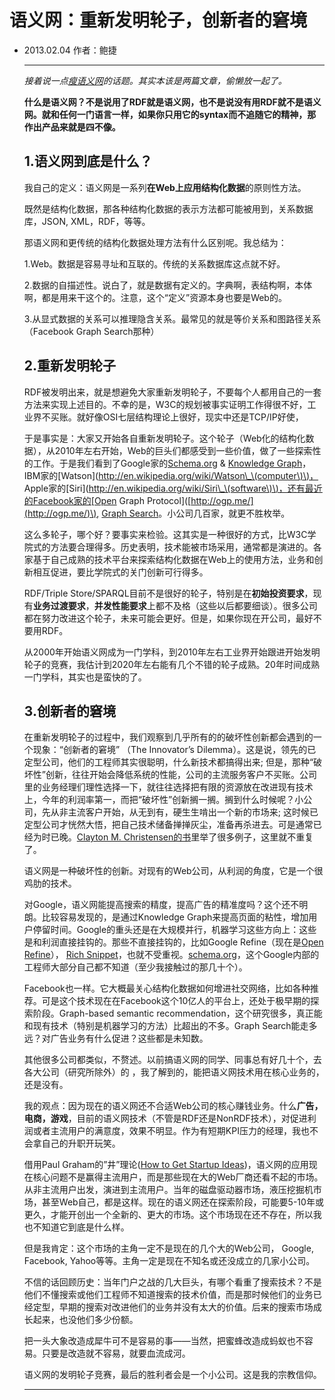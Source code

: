# 语义网：重新发明轮子，创新者的窘境

* 2013.02.04    作者：鲍捷

  ---

  _接着说一点_[_瘦语义网_](http://baojie.org/blog/2013/01/24/lean-semantic-web/)_的话题。其实本该是两篇文章，偷懒放一起了。_

  **什么是语义网？不是说用了RDF就是语义网，也不是说没有用RDF就不是语义网。就和任何一门语言一样，如果你只用它的syntax而不追随它的精神，那作出产品来就是四不像。**

  ## 1.语义网到底是什么？

  我自己的定义：语义网是一系列**在Web上应用结构化数据**的原则性方法。

  既然是结构化数据，那各种结构化数据的表示方法都可能被用到，关系数据库，JSON, XML，RDF，等等。

  那语义网和更传统的结构化数据处理方法有什么区别呢。我总结为：

  1.Web。数据是容易寻址和互联的。传统的关系数据库这点就不好。

  2.数据的自描述性。说白了，就是数据有定义的。字典啊，表结构啊，本体啊，都是用来干这个的。注意，这个“定义”资源本身也要是Web的。

  3.从显式数据的关系可以推理隐含关系。最常见的就是等价关系和图路径关系（Facebook Graph Search那种）

  ## 2.重新发明轮子

  RDF被发明出来，就是想避免大家重新发明轮子，不要每个人都用自己的一套方法来实现上述目的。不幸的是，W3C的规划被事实证明工作得很不好，工业界不买账。就好像OSI七层结构理论上很好，现实中还是TCP/IP好使，

  于是事实是：大家又开始各自重新发明轮子。这个轮子（Web化的结构化数据），从2010年左右开始，Web的巨头们都感受到一些价值，做了一些探索性的工作。于是我们看到了Google家的[Schema.org](http://schema.org/) & [Knowledge Graph](http://www.google.com/insidesearch/features/search/knowledge.html)，IBM家的\[Watson\]\([http://en.wikipedia.org/wiki/Watson\_\(computer\)\)，](http://en.wikipedia.org/wiki/Watson_%28computer%29%29，) Apple家的\[Siri\]\([http://en.wikipedia.org/wiki/Siri\_\(software\)\)，还有最近的Facebook家的\[Open](http://en.wikipedia.org/wiki/Siri_%28software%29%29，还有最近的Facebook家的[Open) Graph Protocol\]\([http://ogp.me/](http://ogp.me/)\), [Graph Search](https://www.facebook.com/about/graphsearch)。小公司几百家，就更不胜枚举。

  这么多轮子，哪个好？要事实来检验。这其实是一种很好的方式，比W3C学院式的方法要合理得多。历史表明，技术能被市场采用，通常都是演进的。各家基于自己成熟的技术平台来探索结构化数据在Web上的使用方法，业务和创新相互促进，要比学院式的关门创新可行得多。

  RDF/Triple Store/SPARQL目前不是很好的轮子，特别是在**初始投资要求**，现有**业务过渡要求**，**并发性能要求**上都不及格（这些以后都要细谈）。很多公司都在努力改进这个轮子，未来可能会更好。但是，如果你现在开公司，最好不要用RDF。

  从2000年开始语义网成为一门学科，到2010年左右工业界开始跟进开始发明轮子的竞赛，我估计到2020年左右能有几个不错的轮子成熟。20年时间成熟一门学科，其实也是蛮快的了。

  ## 3.创新者的窘境

  在重新发明轮子的过程中，我们观察到几乎所有的的破坏性创新都会遇到的一个现象：“创新者的窘境” （The Innovator’s Dilemma）。这是说，领先的已定型公司，他们的工程师其实很聪明，什么新技术都搞得出来; 但是，那种“破坏性”创新，往往开始会降低系统的性能，公司的主流服务客户不买账。公司里的业务经理们理性选择一下，就往往选择把有限的资源放在改进现有技术上，今年的利润率第一，而把“破坏性”创新搁一搁。搁到什么时候呢？小公司，先从非主流客户开始，从无到有，硬生生啃出一个新的市场来; 这时候已定型公司才恍然大悟，把自己技术储备掸掸灰尘，准备再杀进去。可是通常已经为时已晚。[Clayton M. Christensen的书](http://www.amazon.com/Innovators-Dilemma-Revolutionary-Change-Business/dp/0062060244)里举了很多例子，这里就不重复了。

  语义网是一种破坏性的创新。对现有的Web公司，从利润的角度，它是一个很鸡肋的技术。

  对Google，语义网能提高搜索的精度，提高广告的精准度吗？这个还不明朗。比较容易发现的，是通过Knowledge Graph来提高页面的粘性，增加用户停留时间。Google的重头还是在大规模并行，机器学习这些方向上：这些是和利润直接挂钩的。那些不直接挂钩的，比如Google Refine（现在是[Open Refine](https://github.com/OpenRefine)）， [Rich Snippet](http://www.google.com/webmasters/tools/richsnippets)，也就不受重视。[schema.org](http://schema.org/)，这个Google内部的工程师大部分自己都不知道（至少我接触过的那几十个）。

  Facebook也一样。它大概最关心结构化数据如何增进社交网络，比如各种推荐。可是这个技术现在在Facebook这个10亿人的平台上，还处于极早期的探索阶段。Graph-based semantic recommendation，这个研究很多，真正能和现有技术（特别是机器学习的方法）比超出的不多。Graph Search能走多远？对广告业务有什么促进？这些都是未知数。

  其他很多公司都类似，不赘述。以前搞语义网的同学、同事总有好几十个，去各大公司（研究所除外）的 ，我了解到的，能把语义网技术用在核心业务的，还是没有。

  我的观点：因为现在的语义网还不合适Web公司的核心赚钱业务。什么**广告，电商，游戏**，目前的语义网技术（不管是RDF还是NonRDF技术），对促进利润或者主流用户的满意度，效果不明显。作为有短期KPI压力的经理，我也不会拿自己的升职开玩笑。

  借用Paul Graham的”井”理论\([How to Get Startup Ideas](http://www.paulgraham.com/startupideas.html)\)，语义网的应用现在核心问题不是赢得主流用户，而是那些现在大的Web厂商还看不起的市场。从非主流用户出发，演进到主流用户。当年的磁盘驱动器市场，液压挖掘机市场，甚至Web自己，都是这样。现在的语义网还在探索阶段，可能要5-10年或更久，才能开创出一个全新的、更大的市场。这个市场现在还不存在，所以我也不知道它到底是什么样。

  但是我肯定：这个市场的主角一定不是现在的几个大的Web公司， Google, Facebook, Yahoo等等。主角一定是现在不知名或还没成立的几家小公司。

  不信的话回顾历史：当年门户之战的几大巨头，有哪个看重了搜索技术？不是他们不懂搜索或他们工程师不知道搜索的技术价值，而是那时候他们的业务已经定型，早期的搜索对改进他们的业务并没有太大的价值。后来的搜索市场成长起来，也没他们多少份额。

  把一头大象改造成犀牛可不是容易的事——当然，把蜜蜂改造成蚂蚁也不容易。只要是改造就不容易，就要血流成河。

  语义网的发明轮子竞赛，最后的胜利者会是一个小公司。这是我的宗教信仰。

  ---

  ​




